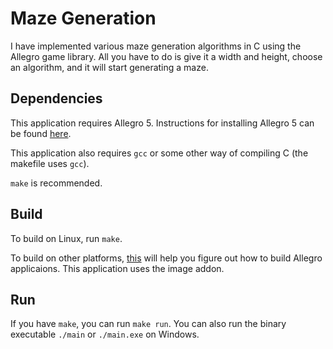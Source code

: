 # Maze Generation

I have implemented various maze generation algorithms in C using the Allegro game library. All you have to do is give it a width and height, choose an algorithm, and it will start generating a maze.

## Dependencies

This application requires Allegro 5. Instructions for installing Allegro 5 can be found [here](https://github.com/liballeg/allegro_wiki/wiki/Quickstart).

This application also requires `gcc` or some other way of compiling C (the makefile uses `gcc`).

`make` is recommended.

## Build

To build on Linux, run `make`.

To build on other platforms, [this](https://github.com/liballeg/allegro_wiki/wiki/Quickstart) will help you figure out how to build Allegro applicaions. This application uses the image addon.

## Run

If you have `make`, you can run `make run`. You can also run the binary executable `./main` or `./main.exe` on Windows.
